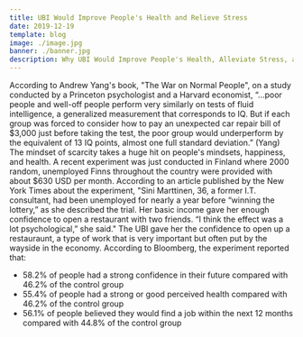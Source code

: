 ```yaml
---
title: UBI Would Improve People's Health and Relieve Stress
date: 2019-12-19
template: blog
image: ./image.jpg
banner: ./banner.jpg
description: Why UBI Would Improve People's Health, Alleviate Stress, and Benefit Society
---
```


  According to Andrew Yang's book, "The War on Normal People", on a study conducted by a Princeton psychologist and a Harvard economist, “...poor people and well-off people perform very similarly on tests of fluid intelligence, a generalized measurement that corresponds to IQ. But if each group was forced to consider how to pay an unexpected car repair bill of $3,000 just before taking the test, the poor group would underperform by the equivalent of 13 IQ points, almost one full standard deviation.” (Yang) The mindset of scarcity takes a huge hit on people's mindsets, happiness, and health. A recent experiment was just conducted in Finland where 2000 random, unemployed Finns throughout the country were provided with about $630 USD per month. According to an article published by the New York Times about the experiment, "Sini Marttinen, 36, a former I.T. consultant, had been unemployed for nearly a year before “winning the lottery,” as she described the trial. Her basic income gave her enough confidence to open a restaurant with two friends. “I think the effect was a lot psychological,” she said." The UBI gave her the confidence to open up a restauraunt, a type of work that is very important but often put by the wayside in the economy. According to Bloomberg, the experiment reported that:
  * 58.2% of people had a strong confidence in their future compared with 46.2% of the control group
  * 55.4% of people had a strong or good perceived health compared with 46.2% of the control group
  * 56.1% of people believed they would find a job within the next 12 months compared with 44.8% of the control group
